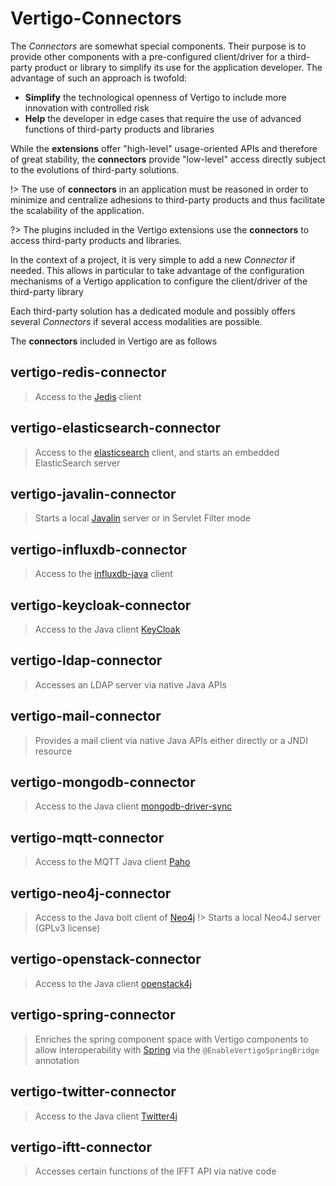# Vertigo-Connectors

The *Connectors* are somewhat special components. Their purpose is to provide other components with a pre-configured client/driver for a third-party product or library to simplify its use for the application developer.
The advantage of such an approach is twofold:

- **Simplify** the technological openness of Vertigo to include more innovation with controlled risk
- **Help** the developer in edge cases that require the use of advanced functions of third-party products and libraries

While the __extensions__ offer "high-level" usage-oriented APIs and therefore of great stability, the __connectors__ provide "low-level" access directly subject to the evolutions of third-party solutions.

!> The use of __connectors__ in an application must be reasoned in order to minimize and centralize adhesions to third-party products and thus facilitate the scalability of the application.

?> The plugins included in the Vertigo extensions use the __connectors__ to access third-party products and libraries.

In the context of a project, it is very simple to add a new *Connector* if needed. This allows in particular to take advantage of the configuration mechanisms of a Vertigo application to configure the client/driver of the third-party library

Each third-party solution has a dedicated module and possibly offers several *Connectors* if several access modalities are possible.

The __connectors__ included in Vertigo are as follows

## vertigo-redis-connector

> Access to the [Jedis](https://github.com/redis/jedis) client

## vertigo-elasticsearch-connector

> Access to the [elasticsearch](https://github.com/elastic/elasticsearch) client, and starts an embedded ElasticSearch server

## vertigo-javalin-connector

> Starts a local [Javalin](https://github.com/tipsy/javalin) server or in Servlet Filter mode

## vertigo-influxdb-connector

> Access to the [influxdb-java](https://github.com/influxdata/influxdb-java) client

## vertigo-keycloak-connector

> Access to the Java client [KeyCloak](https://github.com/keycloak/keycloak)

## vertigo-ldap-connector

> Accesses an LDAP server via native Java APIs

## vertigo-mail-connector

> Provides a mail client via native Java APIs either directly or a JNDI resource

## vertigo-mongodb-connector

> Access to the Java client [mongodb-driver-sync](https://github.com/mongodb/mongo-java-driver)

## vertigo-mqtt-connector

> Access to the MQTT Java client [Paho](https://github.com/eclipse/paho.mqtt.java)

## vertigo-neo4j-connector

> Access to the Java bolt client of [Neo4j](https://github.com/neo4j/neo4j-java-driver)
!> Starts a local Neo4J server (GPLv3 license)

## vertigo-openstack-connector

> Access to the Java client [openstack4j](https://github.com/openstack4j/openstack4j)

## vertigo-spring-connector

> Enriches the spring component space with Vertigo components to allow interoperability with [Spring](https://github.com/spring-projects/spring-framework) via the `@EnableVertigoSpringBridge` annotation

## vertigo-twitter-connector

> Access to the Java client [Twitter4j](https://github.com/Twitter4J/Twitter4J)

## vertigo-iftt-connector

> Accesses certain functions of the IFFT API via native code

